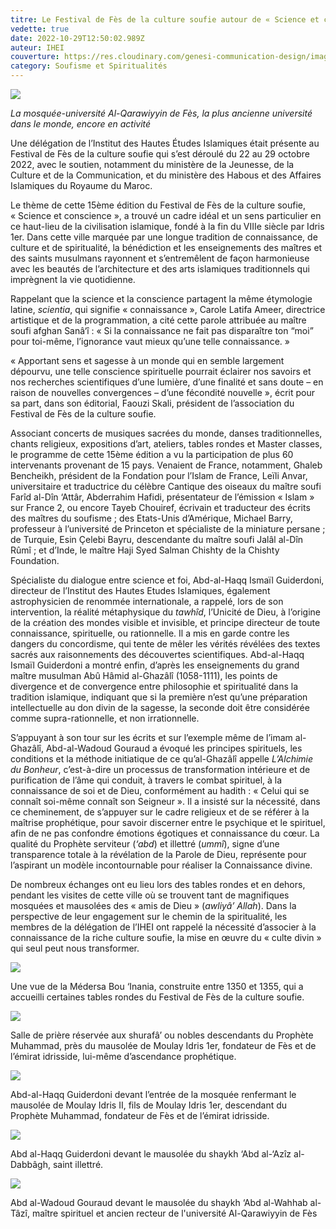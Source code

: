 ```yaml
---
titre: Le Festival de Fès de la culture soufie autour de « Science et conscience »
vedette: true
date: 2022-10-29T12:50:02.989Z
auteur: IHEI
couverture: https://res.cloudinary.com/genesi-communication-design/image/upload/v1667050009/University_karaouiyine_of_fes_mmuwoe.jpg
category: Soufisme et Spiritualités
---
```

![](https://res.cloudinary.com/genesi-communication-design/image/upload/v1667049131/1_uvarn7.jpg)

*La mosquée-université Al-Qarawiyyin de Fès, la plus ancienne université dans le monde, encore en activité*

Une délégation de l’Institut des Hautes Études Islamiques était présente au Festival de Fès de la culture soufie qui s’est déroulé du 22 au 29 octobre 2022, avec le soutien, notamment du ministère de la Jeunesse, de la Culture et de la Communication, et du ministère des Habous et des Affaires Islamiques du Royaume du Maroc.

Le thème de cette 15ème édition du Festival de Fès de la culture soufie, «&nbsp;Science et conscience&nbsp;», a trouvé un cadre idéal et un sens particulier en ce haut-lieu de la civilisation islamique, fondé à la fin du VIIIe siècle par Idris 1er. Dans cette ville marquée par une longue tradition de connaissance, de culture et de spiritualité, la bénédiction et les enseignements des maîtres et des saints musulmans rayonnent et s’entremêlent de façon harmonieuse avec les beautés de l’architecture et des arts islamiques traditionnels qui imprègnent la vie quotidienne. 

Rappelant que la science et la conscience partagent la même étymologie latine, *scientia*, qui signifie «&nbsp;connaissance&nbsp;», Carole Latifa Ameer, directrice artistique et de la programmation, a cité cette parole attribuée au maître soufi afghan Sanâ‘î&nbsp;: «&nbsp;Si la connaissance ne fait pas disparaître ton “moi” pour toi-même, l’ignorance vaut mieux qu’une telle connaissance.&nbsp;»

«&nbsp;Apportant sens et sagesse à un monde qui en semble largement dépourvu, une telle conscience spirituelle pourrait éclairer nos savoirs et nos recherches scientifiques d’une lumière, d’une finalité et sans doute –&nbsp;en raison de nouvelles convergences&nbsp;– d’une fécondité nouvelle&nbsp;», écrit pour sa part, dans son éditorial, Faouzi Skali, président de l’association du Festival de Fès de la culture soufie.

Associant concerts de musiques sacrées du monde, danses traditionnelles, chants religieux, expositions d’art, ateliers, tables rondes et Master classes, le programme de cette 15ème édition a vu la participation de plus 60 intervenants provenant de 15 pays. Venaient de France, notamment, Ghaleb Bencheikh, président de la Fondation pour l’Islam de France, Leïli Anvar, universitaire et traductrice du célèbre Cantique des oiseaux du maître soufi Farîd al-Dîn ‘Attâr, Abderrahim Hafidi, présentateur de l’émission «&nbsp;Islam&nbsp;» sur France 2, ou encore Tayeb Chouiref, écrivain et traducteur des écrits des maîtres du soufisme&nbsp;; des Etats-Unis d’Amérique, Michael Barry, professeur à l’université de Princeton et spécialiste de la miniature persane ; de Turquie, Esin Çelebi Bayru, descendante du maître soufi Jalâl al-Dîn Rûmî ; et d’Inde, le maître Haji Syed Salman Chishty de la Chishty Foundation.

Spécialiste du dialogue entre science et foi, Abd-al-Haqq Ismaïl Guiderdoni, directeur de l’Institut des Hautes Etudes Islamiques, également astrophysicien de renommée internationale, a rappelé, lors de son intervention, la réalité métaphysique du *tawhîd*, l’Unicité de Dieu, à l’origine de la création des mondes visible et invisible, et principe directeur de toute connaissance, spirituelle, ou rationnelle. Il a mis en garde contre les dangers du concordisme, qui tente de mêler les vérités révélées des textes sacrés aux raisonnements des découvertes scientifiques. Abd-al-Haqq Ismaïl Guiderdoni a montré enfin, d’après les enseignements du grand maître musulman Abû Hâmid al-Ghazâlî (1058-1111), les points de divergence et de convergence entre philosophie et spiritualité dans la tradition islamique, indiquant que si la première n’est qu’une préparation intellectuelle au don divin de la sagesse, la seconde doit être considérée comme supra-rationnelle, et non irrationnelle.

S’appuyant à son tour sur les écrits et sur l’exemple même de l’imam al-Ghazâlî, Abd-al-Wadoud Gouraud a évoqué les principes spirituels, les conditions et la méthode initiatique de ce qu’al-Ghazâlî appelle *L’Alchimie du Bonheur*, c’est-à-dire un processus de transformation intérieure et de purification de l’âme qui conduit, à travers le combat spirituel, à la connaissance de soi et de Dieu, conformément au hadith&nbsp;: «&nbsp;Celui qui se connaît soi-même connaît son Seigneur&nbsp;». Il a insisté sur la nécessité, dans ce cheminement, de s’appuyer sur le cadre religieux et de se référer à la maîtrise prophétique, pour savoir discerner entre le psychique et le spirituel, afin de ne pas confondre émotions égotiques et connaissance du cœur. La qualité du Prophète serviteur (*‘abd*) et illettré (*ummî*), signe d’une transparence totale à la révélation de la Parole de Dieu, représente pour l’aspirant un modèle incontournable pour réaliser la Connaissance divine.

De nombreux échanges ont eu lieu lors des tables rondes et en dehors, pendant les visites de cette ville où se trouvent tant de magnifiques mosquées et mausolées des «&nbsp;amis de Dieu&nbsp;» (*awliyâ’ Allah*). Dans la perspective de leur engagement sur le chemin de la spiritualité, les membres de la délégation de l’IHEI ont rappelé la nécessité d’associer à la connaissance de la riche culture soufie, la mise en œuvre du «&nbsp;culte divin&nbsp;» qui seul peut nous transformer.

![](https://res.cloudinary.com/genesi-communication-design/image/upload/v1667049227/2_rzwvti.jpg)

Une vue de la Médersa Bou ‘Inania, construite entre 1350 et 1355, qui a accueilli certaines tables rondes du Festival de Fès de la culture soufie.

![](https://res.cloudinary.com/genesi-communication-design/image/upload/v1667049262/3_f7paws.jpg)

Salle de prière réservée aux shurafâ’ ou nobles descendants du Prophète Muhammad, près du mausolée de Moulay Idris 1er, fondateur de Fès et de l’émirat idrisside, lui-même d’ascendance prophétique. 

![](https://res.cloudinary.com/genesi-communication-design/image/upload/v1667049280/4_jw28nn.jpg)

Abd-al-Haqq Guiderdoni devant l’entrée de la mosquée renfermant le mausolée de Moulay Idris II, fils de Moulay Idris 1er, descendant du Prophète Muhammad, fondateur de Fès et de l’émirat idrisside.

![](https://res.cloudinary.com/genesi-communication-design/image/upload/v1667049299/5_mofndl.jpg)

Abd al-Haqq Guiderdoni devant le mausolée du shaykh ‘Abd al-‘Azîz al-Dabbâgh, saint illettré.

![](https://res.cloudinary.com/genesi-communication-design/image/upload/v1667049645/IMG-20221029-WA0019_c8g4eu.jpg)

Abd al-Wadoud Gouraud devant le mausolée du shaykh ‘Abd al-Wahhab al-Tâzî, maître spirituel et ancien recteur de l'université Al-Qarawiyyin de Fès
